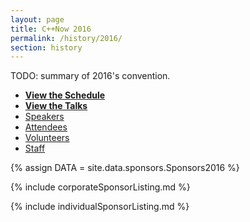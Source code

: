 ```yaml
---
layout: page
title: C++Now 2016
permalink: /history/2016/
section: history
---
```


TODO: summary of 2016's convention.


* **[View the Schedule](/history/2016/schedule/)**
* **[View the Talks](/history/2016/talks/)**
* [Speakers](https://cppnow2016.sched.com/directory/speakers)
* [Attendees](https://cppnow2016.sched.com/directory/attendees)
* [Volunteers](https://cppnow2016.sched.com/directory/volunteers)
* [Staff](https://cppnow2016.sched.com/directory/artists)



{% assign DATA = site.data.sponsors.Sponsors2016 %}

{% include corporateSponsorListing.md %}

{% include individualSponsorListing.md %}

